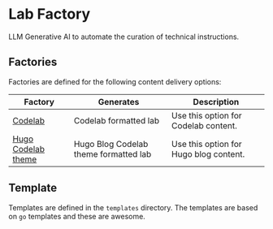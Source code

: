 # Lab Factory

LLM Generative AI to automate the curation of technical instructions.

## Factories

Factories are defined for the following content delivery options:

| Factory  | Generates             | Description |
|----------|-----------------------|-------------|
| [Codelab](https://github.com/cmdlinezero/lab-factory/blob/main/codelab/README.md) | Codelab formatted lab | Use this option for Codelab content. |
| [Hugo Codelab theme](https://github.com/cmdlinezero/lab-factory/blob/main/blog/README.md) | Hugo Blog Codelab theme formatted lab | Use this option for Hugo blog content. |


## Template

Templates are defined in the `templates` directory.
The templates are based on `go` templates and these are awesome.
